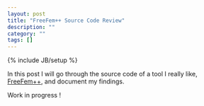 ```yaml
---
layout: post
title: "FreeFem++ Source Code Review"
description: ""
category: ""
tags: []
---
```

{% include JB/setup %}

In this post I will go through the source code of a tool I really like, [FreeFem++](http://www.freefem.org/ff++/), and document my findings.

<!-- more -->

Work in progress !